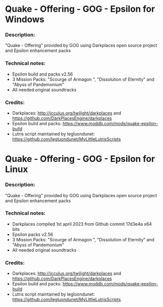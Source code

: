 # Quake - Offering - GOG - Epsilon for Windows

### Description:
"Quake - Offering" provided by GOG using Darkplaces open source project and Epsilon enhancement packs
### Technical notes:
- Epsilon build and packs v2.56
- 3 Mission Packs: "Scourge of Armagon ", "Dissolution of Eternity" and "Abyss of Pandemonium"
- All needed original soundtracks
### Credits:
- Darkplaces: http://icculus.org/twilight/darkplaces and https://github.com/DarkPlacesEngine/darkplaces
- Epsilon build and packs: https://www.moddb.com/mods/quake-epsilon-build
- Lutris script maintained by legluondunet: https://github.com/legluondunet/MyLittleLutrisScripts

# Quake - Offering - GOG - Epsilon for Linux
### Description:
"Quake - Offering" provided by GOG using Darkplaces open source project and Epsilon enhancement packs
### Technical notes:
- Darkplaces compiled 1st april 2023 from Github commit 17d3e4a x64 bits
- Epsilon packs v2.56
- 3 Mission Packs: "Scourge of Armagon ", "Dissolution of Eternity" and "Abyss of Pandemonium"
- All needed original soundtracks
### Credits:
- Darkplaces: http://icculus.org/twilight/darkplaces and https://github.com/DarkPlacesEngine/darkplaces
- Epsilon build and packs: https://www.moddb.com/mods/quake-epsilon-build
- Lutris script maintained by legluondunet: https://github.com/legluondunet/MyLittleLutrisScripts
